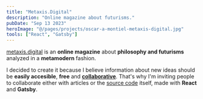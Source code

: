 ```yaml
---
title: "Metaxis.Digital"
description: "Online magazine about futurisms."
pubDate: "Sep 13 2023"
heroImage: "@/pages/projects/oscar-a-montiel-metaxis-digital.jpg"
tools: ["React", "Gatsby"]
---
```


<a target="_blank" href="https://metaxis.digital">metaxis.digital</a> is an **online magazine** about **philosophy and futurisms** analyzed in a **metamodern** fashion.

I decided to create it because I believe information about new ideas should be **easily accesible**, **free** and **[collaborative](https://metaxis.digital/Colabora/)**. That's why I'm inviting people to collaborate either with articles or the [source code](https://github.com/animanoir/Metaxis-Digital) itself, made with **React** and **Gatsby**.
